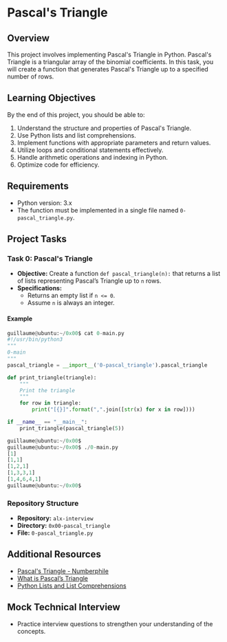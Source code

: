 # Pascal's Triangle

## Overview
This project involves implementing Pascal's Triangle in Python. Pascal's Triangle is a triangular array of the binomial coefficients. In this task, you will create a function that generates Pascal's Triangle up to a specified number of rows.

## Learning Objectives
By the end of this project, you should be able to:

1. Understand the structure and properties of Pascal's Triangle.
2. Use Python lists and list comprehensions.
3. Implement functions with appropriate parameters and return values.
4. Utilize loops and conditional statements effectively.
5. Handle arithmetic operations and indexing in Python.
6. Optimize code for efficiency.

## Requirements
- Python version: 3.x
- The function must be implemented in a single file named `0-pascal_triangle.py`.

## Project Tasks

### Task 0: Pascal's Triangle
- **Objective:** Create a function `def pascal_triangle(n):` that returns a list of lists representing Pascal’s Triangle up to `n` rows.
- **Specifications:**
  - Returns an empty list if `n <= 0`.
  - Assume `n` is always an integer.

#### Example
```python
guillaume@ubuntu:~/0x00$ cat 0-main.py
#!/usr/bin/python3
"""
0-main
"""
pascal_triangle = __import__('0-pascal_triangle').pascal_triangle

def print_triangle(triangle):
    """
    Print the triangle
    """
    for row in triangle:
        print("[{}]".format(",".join([str(x) for x in row])))

if __name__ == "__main__":
    print_triangle(pascal_triangle(5))

guillaume@ubuntu:~/0x00$ 
guillaume@ubuntu:~/0x00$ ./0-main.py
[1]
[1,1]
[1,2,1]
[1,3,3,1]
[1,4,6,4,1]
guillaume@ubuntu:~/0x00$ 
```

### Repository Structure
- **Repository:** `alx-interview`
- **Directory:** `0x00-pascal_triangle`
- **File:** `0-pascal_triangle.py`

## Additional Resources
- [Pascal's Triangle - Numberphile](https://www.youtube.com/watch?v=XMriWTvPXHI)
- [What is Pascal’s Triangle](https://en.wikipedia.org/wiki/Pascal%27s_triangle)
- [Python Lists and List Comprehensions](https://docs.python.org/3/tutorial/datastructures.html)

## Mock Technical Interview
- Practice interview questions to strengthen your understanding of the concepts.
